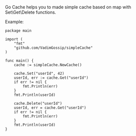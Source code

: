Go Cache helps you to made simple cache based on map with Set\Get\Delete functions.

Example:

```
package main

import (
    "fmt"
    "github.com/VadimGossip/simpleCache"
)

func main() { 
    cache := simpleCache.NewCache()

    cache.Set("userId", 42)
    userId, err := cache.Get("userId")
    if err != nil {
    	fmt.Println(err)
    }
    fmt.Println(userId)

    cache.Delete("userId")
    userId, err = cache.Get("userId")
    if err != nil {
    	fmt.Println(err)
    }
    fmt.Println(userId)
}
